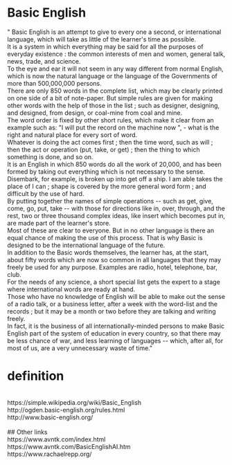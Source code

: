 # Basic English

" Basic English is an attempt to give to every one a second, or international language, which will take as little of the learner's time as possible.<br>
  It is a system in which everything may be said for all the purposes of everyday existence : the common interests of men and women, general talk, news, trade, and science. <br>To the eye and ear it will not seem in any way different from normal English, which is now the natural language or the language of the Governments of more than 500,000,000 persons. <br>
There are only 850 words in the complete list, which may be clearly printed on one side of a bit of note-paper. But simple rules are given for making other words with the help of those in the list ; such as designer, designing, and designed, from design, or coal-mine from coal and mine. <br>
The word order is fixed by other short rules, which make it clear from an example such as: "I will put the record on the machine now ", - what is the right and natural place for every sort of word. <br>
Whatever is doing the act comes first ; then the time word, such as will ; then the act or operation (put, take, or get) ; then the thing to which something is done, and so on. <br>
It is an English in which 850 words do all the work of 20,000, and has been formed by taking out everything which is not necessary to the sense. Disembark, for example, is broken up into get off a ship. I am able takes the place of I can ; shape is covered by the more general word form ; and difficult by the use of hard.<br>
By putting together the names of simple operations -- such as get, give, come, go, put, take -- with those for directions like in, over, through, and the rest, two or three thousand complex ideas, like insert which becomes put in, are made part of the learner's store.<br> 
Most of these are clear to everyone. But in no other language is there an equal chance of making the use of this process. That is why Basic is designed to be the international language of the future.<br>
In addition to the Basic words themselves, the learner has, at the start, about fifty words which are now so common in all languages that they may freely be used for any purpose. Examples are radio, hotel, telephone, bar, club.<br> 
For the needs of any science, a short special list gets the expert to a stage where international words are ready at hand.<br>
Those who have no knowledge of English will be able to make out the sense of a radio talk, or a business letter, after a week with the word-list and the records ; but it may be a month or two before they are talking and writing freely.<br>
In fact, it is the business of all internationally-minded persons to make Basic English part of the system of education in every country, so that there may be less chance of war, and less learning of languages -- which, after all, for most of us, are a very unnecessary waste of time."<br>


# definition
<br>
https://simple.wikipedia.org/wiki/Basic_English
<br>
http://ogden.basic-english.org/rules.html
<br>
http://www.basic-english.org/
<br>
<br>
## Other links
<br>
https://www.avntk.com/index.html
<br>
https://www.avntk.com/BasicEnglishAI.htm
<br>
https://www.rachaelrepp.org/
<br>

